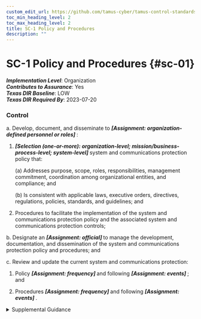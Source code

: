 ```yaml
---
custom_edit_url: https://github.com/tamus-cyber/tamus-control-standards/tree/main/content/tamus.edu/TAMUS_profile.yaml
toc_min_heading_level: 2
toc_max_heading_level: 2
title: SC-1 Policy and Procedures
description: ""
---
```


# SC-1 Policy and Procedures {#sc-01}

_**Implementation Level**_: Organization\
_**Contributes to Assurance**_: Yes\
_**Texas DIR Baseline**_: LOW\
_**Texas DIR Required By**_: 2023-07-20

### Control



a. Develop, document, and disseminate to <strong title="sc-1_prm_1"> <em>[Assignment: organization-defined personnel or roles]</em> </strong>:

1. <strong title="sc-01_odp.03"> <em>[Selection (one-or-more): organization-level; mission/business-process-level; system-level]</em> </strong> system and communications protection policy that:

    (a) Addresses purpose, scope, roles, responsibilities, management commitment, coordination among organizational entities, and compliance; and

    (b) Is consistent with applicable laws, executive orders, directives, regulations, policies, standards, and guidelines; and

2. Procedures to facilitate the implementation of the system and communications protection policy and the associated system and communications protection controls;

b. Designate an <strong title="sc-01_odp.04"> <em>[Assignment: official]</em> </strong> to manage the development, documentation, and dissemination of the system and communications protection policy and procedures; and

c. Review and update the current system and communications protection:

1. Policy <strong title="sc-01_odp.05"> <em>[Assignment: frequency]</em> </strong> and following <strong title="sc-01_odp.06"> <em>[Assignment: events]</em> </strong> ; and

2. Procedures <strong title="sc-01_odp.07"> <em>[Assignment: frequency]</em> </strong> and following <strong title="sc-01_odp.08"> <em>[Assignment: events]</em> </strong>.


<details><summary>Supplemental Guidance</summary>System and communications protection policy and procedures address the controls in the SC family that are implemented within systems and organizations. The risk management strategy is an important factor in establishing such policies and procedures. Policies and procedures contribute to security and privacy assurance. Therefore, it is important that security and privacy programs collaborate on the development of system and communications protection policy and procedures. Security and privacy program policies and procedures at the organization level are preferable, in general, and may obviate the need for mission- or system-specific policies and procedures. The policy can be included as part of the general security and privacy policy or be represented by multiple policies that reflect the complex nature of organizations. Procedures can be established for security and privacy programs, for mission or business processes, and for systems, if needed. Procedures describe how the policies or controls are implemented and can be directed at the individual or role that is the object of the procedure. Procedures can be documented in system security and privacy plans or in one or more separate documents. Events that may precipitate an update to system and communications protection policy and procedures include assessment or audit findings, security incidents or breaches, or changes in applicable laws, executive orders, directives, regulations, policies, standards, and guidelines. Simply restating controls does not constitute an organizational policy or procedure.</details>
